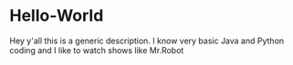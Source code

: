 # Hello-World
Hey y'all this is a generic description. I know very basic Java and Python coding and I like to watch shows like Mr.Robot
